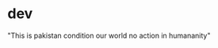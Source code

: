# dev
<html>
<head>
</head>
<body>
"This is pakistan condition our world no action in humananity"
</body>
</html>